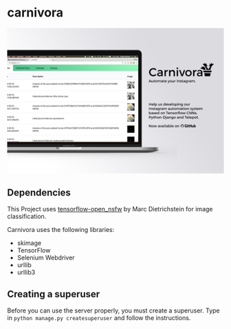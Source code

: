 # carnivora

![Showcase](MOCKUP.jpg?raw=true "DragTimer App")

## Dependencies

This Project uses [tensorflow-open_nsfw](https://github.com/mdietrichstein/tensorflow-open_nsfw) by Marc Dietrichstein
for image classification.

Carnivora uses the following libraries:
- skimage
- TensorFlow
- Selenium Webdriver
- urllib
- urllib3

## Creating a superuser
Before you can use the server properly, you must create a superuser. Type in `python manage.py createsuperuser` and follow the instructions.
